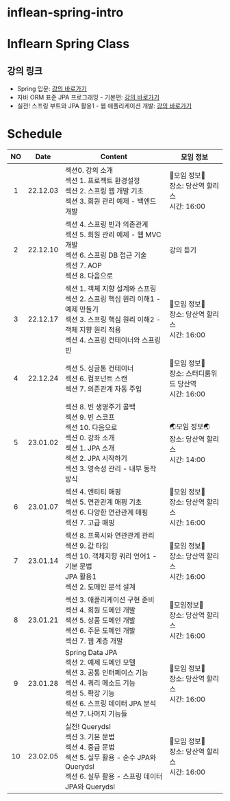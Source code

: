 # inflean-spring-intro

# Inflearn Spring Class

## 강의 링크

-   Spring 입문: [강의 바로가기](https://www.inflearn.com/course/%EC%8A%A4%ED%94%84%EB%A7%81-%EC%9E%85%EB%AC%B8-%EC%8A%A4%ED%94%84%EB%A7%81%EB%B6%80%ED%8A%B8/dashboard)
-   자바 ORM 표준 JPA 프로그래밍 - 기본편: [강의 바로가기](https://www.inflearn.com/course/ORM-JPA-Basic/dashboard)
-   실전! 스프링 부트와 JPA 활용1 - 웹 애플리케이션 개발: [강의 바로가기](https://www.inflearn.com/course/%EC%8A%A4%ED%94%84%EB%A7%81%EB%B6%80%ED%8A%B8-JPA-%ED%99%9C%EC%9A%A9-1/dashboard)

# Schedule

| NO  |   Date   | Content                                                                                                                                                                                  | 모임 정보                                                 |
| :-: | :------: | ---------------------------------------------------------------------------------------------------------------------------------------------------------------------------------------- | --------------------------------------------------------- |
|  1  | 22.12.03 | 섹션0. 강의 소개<br>섹션 1. 프로젝트 환경설정<br>섹션 2. 스프링 웹 개발 기초<br>섹션 3. 회원 관리 예제 - 백엔드 개발                                                                     | 🤜모임 정보🤛<br>장소: 당산역 할리스<br>시간: 16:00       |
|  2  | 22.12.10 | 섹션 4. 스프링 빈과 의존관계<br>섹션 5. 회원 관리 예제 - 웹 MVC 개발<br>섹션 6. 스프링 DB 접근 기술<br>섹션 7. AOP<br>섹션 8. 다음으로<br>                                               | 강의 듣기                                                 |
|  3  | 22.12.17 | 섹션 1. 객체 지향 설계와 스프링<br>섹션 2. 스프링 핵심 원리 이해1 - 예제 만들기<br>섹션 3. 스프링 핵심 원리 이해2 - 객체 지향 원리 적용<br>섹션 4. 스프링 컨테이너와 스프링 빈           | 🤜모임 정보🤛<br>장소: 당산역 할리스<br>시간: 16:00       |
|  4  | 22.12.24 | 섹션 5. 싱글톤 컨테이너<br>섹션 6. 컴포넌트 스캔<br>섹션 7. 의존관계 자동 주입                                                                                                           | 🎄모임 정보🎄<br>장소: 스터디룸위드 당산역<br>시간: 16:00 |
|  5  | 23.01.02 | 섹션 8. 빈 생명주기 콜백<br>섹션 9. 빈 스코프<br>섹션 10. 다음으로<br>섹션 0. 강좌 소개<br>섹션 1. JPA 소개<br>섹션 2. JPA 시작하기<br>섹션 3. 영속성 관리 - 내부 동작 방식              | 🌏모임 정보🌏<br>장소: 당산역 할리스<br>시간: 14:00       |
|  6  | 23.01.07 | 섹션 4. 엔티티 매핑<br>섹션 5. 연관관계 매핑 기초<br>섹션 6. 다양한 연관관계 매핑<br>섹션 7. 고급 매핑                                                                                   | 🐥모임 정보🐥<br>장소: 당산역 할리스<br>시간: 16:00       |
|  7  | 23.01.14 | 섹션 8. 프록시와 연관관계 관리<br>섹션 9. 값 타입<br>섹션 10. 객체지향 쿼리 언어1 - 기본 문법<br>JPA 활용1<br>섹션 2. 도메인 분석 설계                                                   | 🚿모임 정보🚿<br>장소: 당산역 할리스<br>시간: 16:00       |
|  8  | 23.01.21 | 섹션 3. 애플리케이션 구현 준비<br>섹션 4. 회원 도메인 개발<br>섹션 5. 상품 도메인 개발<br>섹션 6. 주문 도메인 개발<br>섹션 7. 웹 계층 개발                                               | 🐚모임정보🐚<br>장소: 당산역 할리스<br>시간: 16:00        |
|  9  | 23.01.28 | Spring Data JPA <br>섹션 2. 예제 도메인 모델<br>섹션 3. 공통 인터페이스 기능<br>섹션 4. 쿼리 메소드 기능<br>섹션 5. 확장 기능<br>섹션 6. 스프링 데이터 JPA 분석<br>섹션 7. 나머지 기능들 | 🐤모임 정보🐤<br>장소: 당산역 할리스<br>시간: 16:00       |
| 10  | 23.02.05 | 실전! Querydsl<br>섹션 3. 기본 문법<br>섹션 4. 중급 문법<br>섹션 5. 실무 활용 - 순수 JPA와 Querydsl<br>섹션 6. 실무 활용 - 스프링 데이터 JPA와 Querydsl                                  | 💫모임 정보💫<br>장소: 당산역 할리스<br>시간: 16:00       |
